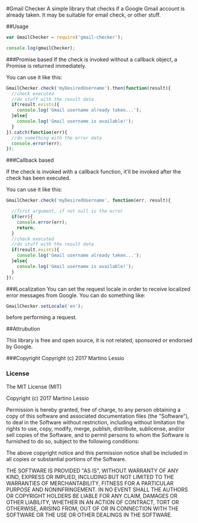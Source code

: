 #Gmail Checker
A simple library that checks if a Google Gmail account is already taken.
It may be suitable for email check, or other stuff.

##Usage
```javascript
var GmailChecker = require('gmail-checker');

console.log(gmailChecker);
```

###Promise based
If the check is invoked without a callback object, a Promise is returned immediately.

You can use it like this:
```javascript
GmailChecker.check('myDesiredUsername').then(function(result){
  //check executed
  //do stuff with the result data
  if(result.exists){
    console.log('Gmail username already taken...');
  }else{
    console.log('Gmail username is available!');
  }
}).catch(function(err){
  //do something with the error data
  console.error(err);
});
```

###Callback based

If the check is invoked with a callback function, it'll be invoked after the check has been executed.

You can use it like this:
```javascript
GmailChecker.check('myDesiredUsername', function(err, result){

  //first argument, if not null is the error
  if(err){
    console.error(err);
    return;
  }
  //check executed
  //do stuff with the result data
  if(result.exists){
    console.log('Gmail username already taken...');
  }else{
    console.log('Gmail username is available!');
  }
});
```

###Localization
You can set the request locale in order to receive localized error messages from Google.
You can do something like:
```javascript
GmailChecker.setLocale('en');
```
before performing a request.

##Attrubution

This library is free and open source, it is not related, sponsored or endorsed by Google.


###Copyright
Copyright (c) 2017 Martino Lessio


### License

The MIT License (MIT)

Copyright (c) 2017 Martino Lessio

Permission is hereby granted, free of charge, to any person obtaining a copy
of this software and associated documentation files (the "Software"), to deal
in the Software without restriction, including without limitation the rights
to use, copy, modify, merge, publish, distribute, sublicense, and/or sell
copies of the Software, and to permit persons to whom the Software is
furnished to do so, subject to the following conditions:

The above copyright notice and this permission notice shall be included in
all copies or substantial portions of the Software.

THE SOFTWARE IS PROVIDED "AS IS", WITHOUT WARRANTY OF ANY KIND, EXPRESS OR
IMPLIED, INCLUDING BUT NOT LIMITED TO THE WARRANTIES OF MERCHANTABILITY,
FITNESS FOR A PARTICULAR PURPOSE AND NONINFRINGEMENT. IN NO EVENT SHALL THE
AUTHORS OR COPYRIGHT HOLDERS BE LIABLE FOR ANY CLAIM, DAMAGES OR OTHER
LIABILITY, WHETHER IN AN ACTION OF CONTRACT, TORT OR OTHERWISE, ARISING FROM,
OUT OF OR IN CONNECTION WITH THE SOFTWARE OR THE USE OR OTHER DEALINGS IN
THE SOFTWARE.
